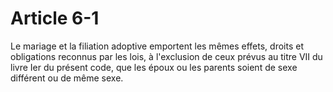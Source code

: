 # Article 6-1

<p>Le mariage et la filiation adoptive emportent les mêmes effets, droits et obligations reconnus par les lois, à l'exclusion de ceux prévus au titre VII du livre Ier du présent code, que les époux ou les parents soient de sexe différent ou de même sexe. </p>